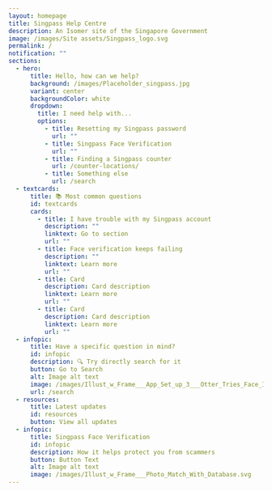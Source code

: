 ```yaml
---
layout: homepage
title: Singpass Help Centre
description: An Isomer site of the Singapore Government
image: /images/Site assets/Singpass_logo.svg
permalink: /
notification: ""
sections:
  - hero:
      title: Hello, how can we help?
      background: /images/Placeholder_singpass.jpg
      variant: center
      backgroundColor: white
      dropdown:
        title: I need help with...
        options:
          - title: Resetting my Singpass password
            url: ""
          - title: Singpass Face Verification
            url: ""
          - title: Finding a Singpass counter
            url: /counter-locations/
          - title: Something else
            url: /search
  - textcards:
      title: 📚 Most common questions
      id: textcards
      cards:
        - title: I have trouble with my Singpass account
          description: ""
          linktext: Go to section
          url: ""
        - title: Face verification keeps failing
          description: ""
          linktext: Learn more
          url: ""
        - title: Card
          description: Card description
          linktext: Learn more
          url: ""
        - title: Card
          description: Card description
          linktext: Learn more
          url: ""
  - infopic:
      title: Have a specific question in mind?
      id: infopic
      description: 🔍 Try directly search for it
      button: Go to Search
      alt: Image alt text
      image: /images/Illust_w_Frame___App_Set_up_3___Otter_Tries_Face_ID.svg
      url: /search
  - resources:
      title: Latest updates
      id: resources
      button: View all updates
  - infopic:
      title: Singpass Face Verification
      id: infopic
      description: How it helps protect you from scammers
      button: Button Text
      alt: Image alt text
      image: /images/Illust_w_Frame___Photo_Match_With_Database.svg
---
```

